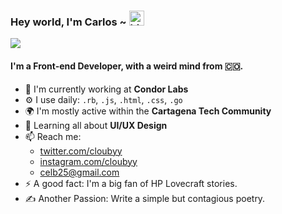 ### Hey world, I'm Carlos ~ <img src="https://user-images.githubusercontent.com/1303154/88677602-1635ba80-d120-11ea-84d8-d263ba5fc3c0.gif" width="24px" alt="hi">

![](https://komarev.com/ghpvc/?username=clouby&color=blueviolet)

#### I'm a Front-end Developer, with a weird mind from 🇨🇴.

- 🏢 I'm currently working at **Condor Labs**
- ⚙️ I use daily: `.rb`, `.js`, `.html`, `.css`, `.go`
- 🌍 I'm mostly active within the **Cartagena Tech Community**
- 🌱 Learning all about **UI/UX Design**
- 📫 Reach me: 
  - [twitter.com/cloubyy](https://twitter.com/cloubyy)
  - [instagram.com/cloubyy](https://instagram.com/cloubyy)
  - <celb25@gmail.com>
- ⚡️ A good fact: I'm a big fan of HP Lovecraft stories.
- ✍️ Another Passion: Write a simple but contagious poetry.
